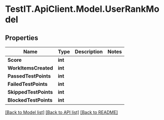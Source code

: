 # TestIT.ApiClient.Model.UserRankModel

## Properties

Name | Type | Description | Notes
------------ | ------------- | ------------- | -------------
**Score** | **int** |  | 
**WorkItemsCreated** | **int** |  | 
**PassedTestPoints** | **int** |  | 
**FailedTestPoints** | **int** |  | 
**SkippedTestPoints** | **int** |  | 
**BlockedTestPoints** | **int** |  | 

[[Back to Model list]](../README.md#documentation-for-models) [[Back to API list]](../README.md#documentation-for-api-endpoints) [[Back to README]](../README.md)


